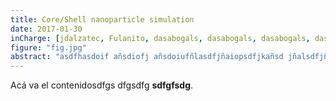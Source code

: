 ```yaml
---
title: Core/Shell nanoparticle simulation
date: 2017-01-30
inCharge: [jdalzatec, Fulanito, dasabogals, dasabogals, dasabogals, dasabogals, dasabogals, dasabogals, dasabogals]
figure: "fig.jpg"
abstract: "asdfhasdoif añsdiofj añsdoiufñlasdfjñaiopsdfjkañsd jñalsdfjñlaskdjfaposdifu añlskdjfpoiasdufñal sdufaposiduf asdjfpaosidufp aśdoif ápsdoifáposdif alksdjfoaisduf aṕsodifápsdoifua śpdf9ia sñdl fiaśd9pfiua ṕsdoif apdi9sfa'0psfid9 a9sdif aśpdof kaṕ9sdif ás90difasḱfaśdp'0fiasd90fi"
---
```


Acá va el contenidosdfgs dfgsdfg **sdfgfsdg**.